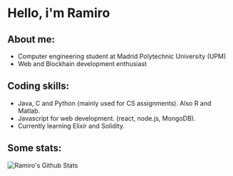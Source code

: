 # Hello, i'm Ramiro 

## About me:

* Computer engineering student at Madrid Polytechnic University (UPM)
* Web and Blockhain development enthusiast 

## Coding skills:

* Java, C and Python (mainly used for CS assignments). Also R and Matlab. 
* Javascript for web development. (react, node.js, MongoDB).
* Currently learning Elixir and Solidity.

## Some stats:

![Ramiro's Github Stats](https://github-readme-stats.vercel.app/api?username=ramirolc02&bg_color=30,0ff1ce,904e95&title_color=fff&text_color=fff)
